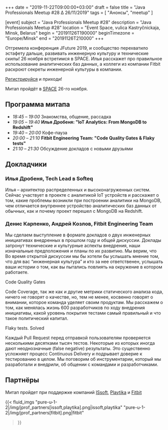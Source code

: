 +++
date = "2019-11-22T09:00:00+03:00"
draft = false
title = "Java Professionals Meetup #28 ∆ 26/11/2019"
tags = [
    "Анонсы", "meetup"
]

[event]
subject = "Java Professionals Meetup #28"
description = "Java Professionals Meetup #28"
location = "Event Space, vulica Kastryčnickaja, Minsk, Belarus"
begin = "20191126T190000"
beginTimezone = "Europe/Minsk"
end = "20191126T210000"
+++

Отгремела конференция JFuture 2019, и сообщество перехватило эстафету дальше, развивать инженерную культуру и технические скилы!
26 ноября встретимся в SPACE. Илья расскажет про правильное использование аналитических баз данных, 
а коллеги из компании Fitbit раскроют секреты инженерной культуры в компании. 

[Регистрируйся](http://bit.ly/jprof_reg_28) и приходи!

<!--more-->

Митап пройдёт в [SPACE](http://eventspace.by) 26-го ноября. 

## Программа митапа
* _18:45_ – _19:00_ Знакомства, общение, рассадка
* _19:05_ – _19:40_ **Илья Дробеня: "IoT Analytics: From MongoDB to Redshift"**
* _19:40_ – _20:00_ Кофе-пауза
* _20:00_ – _21:10_ **Fitbit Engineering Team: "Code Quality Gates & Flaky tests"** 
* _21:10_ – _21:30_ Обсуждение докладов с новыми друзьями

## Докладчики

### Илья Дробеня, Tech Lead в Softeq
Илья – архитектор распределенных и высоконагруженных систем. Сейчас участвует в проекте с аналитикой IoT устройств и расскажет о том,
какие проблемы возникли при построении аналитики на MongoDB, чем отличается внутреннее устройство аналитических баз данных от обычных, 
как и почему проект перешел с MongoDB на Redshift.

### Денис Карпенко, Андрей Козлов, Fitbit Engineering Team
Мы сделаем выступление в формате докладов о двух инженерных инициативах внедренных в прошлом году и общей дискуссии. 
Доклады затронут технические и культурные аспекты внедрения, наши изначальные предположения и планы по их развитию.
Мы верим, что Во время открытой дискуссии мы бы хотели бы услышать мнение том, что для вас “инженерная культура” и кто за нее ответственен, 
услышать ваши истории о том, как вы пытались повлиять на окружение в котором работаете.

Code Quality Gates

Code Coverage, так же как и другие метрики статического анализа кода, ничего не говорят о качестве, 
но, тем не менее, косвенно говорят о внимании, которое команда уделяет своим продуктам. 
Мы расскажем о том, как менялась жизнь 600 разработчиков по ходу внедрения инициативы, какой уровень покрытия тестами самый правильный и что такое политический капитал. 

Flaky tests. Solved

Каждый Pull Request перед отправкой пользователям проверяется несколькими десятками тысяч тестов. 
Некоторые из которых иногда дают неоднозначные (false negative) результаты. 
Это существенно усложняет процесс Continuous Delivery и подрывает доверие к тестированию в целом. 
Мы поговорим об инструментарии, который мы разработали и внедрили, об общении с командами и разработчиками.


## Партнёры

Митап пройдет при поддержке компаний [ISsoft](http://www.issoft.by), [Playtika](https://www.playtika.com/) и [Fitbit](https://www.fitbit.com/home)

{{< fluid_imgs
  "pure-u-1-2|/img/jprof_partners[issoft,playtika].png|issoft,playtika"
  "pure-u-1-2|/img/jprof_partners[fitbit].png|fitbit"
>}}
